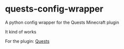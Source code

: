 # quests-config-wrapper
A python config wrapper for the Quests Minecraft plugin

It kind of works

For the plugin: [Quests](https://www.spigotmc.org/resources/quests-1-8-1-18-set-up-goals-for-players.23696/)
